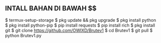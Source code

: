 ## INTALL BAHAN DI BAWAH $$

$ termux-setup-storage
$ pkg update && pkg upgrade
$ pkg install python
$ pkg install python-pip 
$ pip install requests
$ pip install rich
$ pkg install git 
$ git clone https://github.com/OWIXD/Brutev1
$ cd Brutev1
$ git pull 
$ python Brutev1.py

